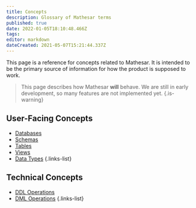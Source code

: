 ```yaml
---
title: Concepts
description: Glossary of Mathesar terms
published: true
date: 2022-01-05T18:10:48.466Z
tags: 
editor: markdown
dateCreated: 2021-05-07T15:21:44.337Z
---
```


This page is a reference for concepts related to Mathesar. It is intended to be the primary source of information for how the product is supposed to work.

> This page describes how Mathesar **will** behave. We are still in early development, so many features are not implemented yet.
{.is-warning}

## User-Facing Concepts
- [Databases](/product/concepts/databases)
- [Schemas](/product/concepts/schemas)
- [Tables](/product/concepts/tables)
- [Views](/product/concepts/views)
- [Data Types](/product/concepts/data-types)
{.links-list}


## Technical Concepts

- [DDL Operations](/engineering/architecture/ddl)
- [DML Operations](/engineering/architecture/dml)
{.links-list}
